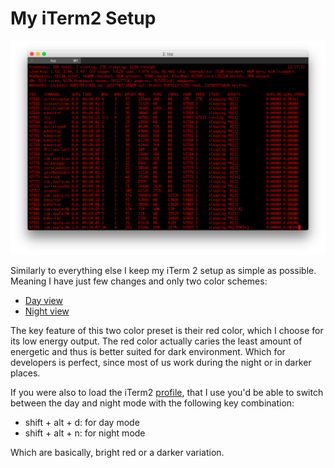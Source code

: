 # My iTerm2 Setup

<div align="center">
	<img src="/02_Configurations/03_iTerm2_setup/images/iTerm2_red.png">
</div>

Similarly to everything else I keep my iTerm 2 setup as simple as possible. Meaning I have just few changes and only two color schemes:

- [Day view](https://raw.githubusercontent.com/davidgatti/my-development-setup/master/07_iTerm2_setup/itermcolors/red_day.itermcolors)
- [Night view](https://raw.githubusercontent.com/davidgatti/my-development-setup/master/07_iTerm2_setup/itermcolors/red_night.itermcolors)

The key feature of this two color preset is their red color, which I choose for its low energy output. The red color actually caries the least amount of energetic and thus is better suited for dark environment. Which for developers is perfect, since most of us work during the night or in darker places.

If you were also to load the iTerm2 [profile](https://raw.githubusercontent.com/davidgatti/my-development-setup/master/07_iTerm2_setup/iTerm2.profile), that I use you'd be able to switch between the day and night mode with the following key combination:

- shift + alt + d: for day mode
- shift + alt + n: for night mode

Which are basically, bright red or a darker variation.
